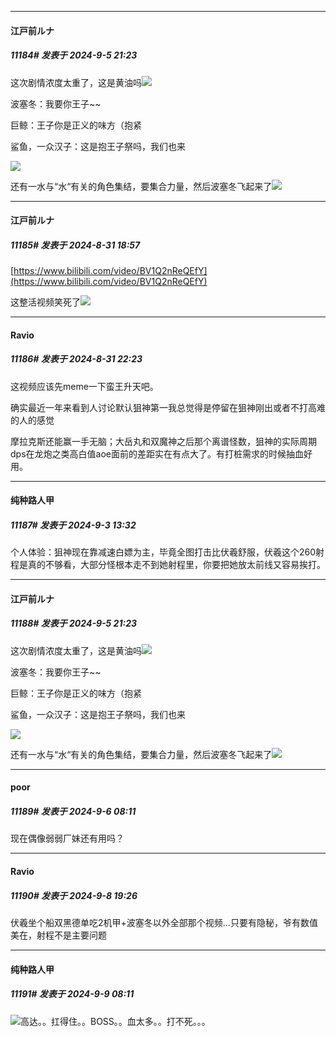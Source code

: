 ﻿
*****

####  江戸前ルナ  
##### 11184#       发表于 2024-9-5 21:23

这次剧情浓度太重了，这是黄油吗<img src="https://static.saraba1st.com/image/smiley/face2017/018.png" referrerpolicy="no-referrer">

波塞冬：我要你王子~~

巨鲸：王子你是正义的味方（抱紧

鲨鱼，一众汉子：这是抱王子祭吗，我们也来

<img src="https://static.saraba1st.com/image/smiley/face2017/066.png" referrerpolicy="no-referrer">

还有一水与“水“有关的角色集结，要集合力量，然后波塞冬飞起来了<img src="https://static.saraba1st.com/image/smiley/face2017/066.png" referrerpolicy="no-referrer">


*****

####  江戸前ルナ  
##### 11185#       发表于 2024-8-31 18:57

[https://www.bilibili.com/video/BV1Q2nReQEfY](https://www.bilibili.com/video/BV1Q2nReQEfY)

这整活视频笑死了<img src="https://static.saraba1st.com/image/smiley/face2017/066.png" referrerpolicy="no-referrer">

*****

####  Ravio  
##### 11186#       发表于 2024-8-31 22:23

这视频应该先meme一下蛮王升天吧。

确实最近一年来看到人讨论默认狙神第一我总觉得是停留在狙神刚出或者不打高难的人的感觉

摩拉克斯还能赢一手无脑；大岳丸和双魔神之后那个离谱怪数，狙神的实际周期dps在龙炮之类高白值aoe面前的差距实在有点大了。有打桩需求的时候抽血好用。

*****

####  纯种路人甲  
##### 11187#       发表于 2024-9-3 13:32

个人体验：狙神现在靠减速白嫖为主，毕竟全图打击比伏羲舒服，伏羲这个260射程是真的不够看，大部分怪根本走不到她射程里，你要把她放太前线又容易挨打。

*****

####  江戸前ルナ  
##### 11188#       发表于 2024-9-5 21:23

这次剧情浓度太重了，这是黄油吗<img src="https://static.saraba1st.com/image/smiley/face2017/018.png" referrerpolicy="no-referrer">

波塞冬：我要你王子~~

巨鲸：王子你是正义的味方（抱紧

鲨鱼，一众汉子：这是抱王子祭吗，我们也来

<img src="https://static.saraba1st.com/image/smiley/face2017/066.png" referrerpolicy="no-referrer">

还有一水与“水“有关的角色集结，要集合力量，然后波塞冬飞起来了<img src="https://static.saraba1st.com/image/smiley/face2017/066.png" referrerpolicy="no-referrer">

*****

####  poor  
##### 11189#       发表于 2024-9-6 08:11

现在偶像弱弱厂妹还有用吗？


*****

####  Ravio  
##### 11190#       发表于 2024-9-8 19:26

伏羲坐个船双黑德单吃2机甲+波塞冬以外全部那个视频...只要有隐秘，爷有数值美在，射程不是主要问题


*****

####  纯种路人甲  
##### 11191#       发表于 2024-9-9 08:11

<img src="https://static.saraba1st.com/image/smiley/face2017/112.png" referrerpolicy="no-referrer">高达。。扛得住。。BOSS。。血太多。。打不死。。。

